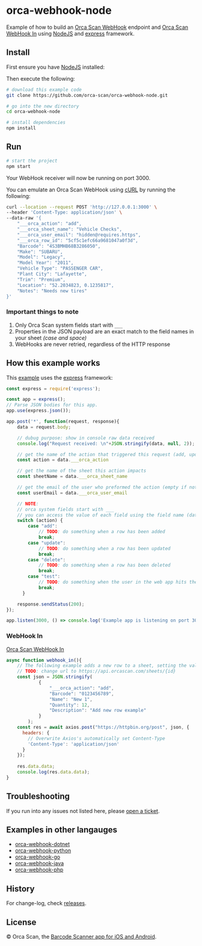 # orca-webhook-node

Example of how to build an [Orca Scan WebHook](https://orcascan.com/docs/api/webhooks) endpoint and [Orca Scan WebHook In](https://orcascan.com/guides/how-to-update-orca-scan-from-your-system-4b249706) using [NodeJS](https://nodejs.org/) and [express](https://expressjs.com/) framework.

## Install

First ensure you have [NodeJS](https://nodejs.org/) installed:

Then execute the following:

```bash
# download this example code
git clone https://github.com/orca-scan/orca-webhook-node.git

# go into the new directory
cd orca-webhook-node

# install dependencies
npm install
```

## Run

```bash
# start the project
npm start
```

Your WebHook receiver will now be running on port 3000.

You can emulate an Orca Scan WebHook using [cURL](https://dev.to/ibmdeveloper/what-is-curl-and-why-is-it-all-over-api-docs-9mh) by running the following:

```bash
curl --location --request POST 'http://127.0.0.1:3000' \
--header 'Content-Type: application/json' \
--data-raw '{
    "___orca_action": "add",
    "___orca_sheet_name": "Vehicle Checks",
    "___orca_user_email": "hidden@requires.https",
    "___orca_row_id": "5cf5c1efc66a9681047a0f3d",
    "Barcode": "4S3BMHB68B3286050",
    "Make": "SUBARU",
    "Model": "Legacy",
    "Model Year": "2011",
    "Vehicle Type": "PASSENGER CAR",
    "Plant City": "Lafayette",
    "Trim": "Premium",
    "Location": "52.2034823, 0.1235817",
    "Notes": "Needs new tires"
}'
```

### Important things to note

1. Only Orca Scan system fields start with `___`
2. Properties in the JSON payload are an exact match to the  field names in your sheet _(case and space)_
3. WebHooks are never retried, regardless of the HTTP response

## How this example works

This [example](server.js) uses the [express](https://expressjs.com/) framework:

```js
const express = require('express');

const app = express();
// Parse JSON bodies for this app.
app.use(express.json());

app.post('*', function(request, response){
    data = request.body;

    // dubug purpose: show in console raw data received
    console.log("Request received: \n"+JSON.stringify(data, null, 2));

    // get the name of the action that triggered this request (add, update, delete, test)
    const action = data.___orca_action

    // get the name of the sheet this action impacts
    const sheetName = data.___orca_sheet_name

    // get the email of the user who preformed the action (empty if not HTTPS)
    const userEmail = data.___orca_user_email

    // NOTE:
    // orca system fields start with ___
    // you can access the value of each field using the field name (data.Name, data.Barcode, data.Location)
    switch (action) {
        case "add":
            // TODO: do something when a row has been added
            break;
        case "update":
            // TODO: do something when a row has been updated
            break;
        case "delete":
            // TODO: do something when a row has been deleted
            break;
        case "test":
            // TODO: do something when the user in the web app hits the test button
            break;
      }

    response.sendStatus(200);
});

app.listen(3000, () => console.log('Example app is listening on port 3000.'));
```
### WebHook In 

[Orca Scan WebHook In](https://orcascan.com/guides/how-to-update-orca-scan-from-your-system-4b249706)

```js
async function webhook_in(){
    // The following example adds a new row to a sheet, setting the value of Barcode, Name, Quantity and Description
    // TODO: change url to https://api.orcascan.com/sheets/{id}
    const json = JSON.stringify(
            { 
                "___orca_action": "add",
                "Barcode": "0123456789",
                "Name": "New 1",
                "Quantity": 12,
                "Description": "Add new row example"
            }
        );
    const res = await axios.post("https://httpbin.org/post", json, {
      headers: {
        // Overwrite Axios's automatically set Content-Type
        'Content-Type': 'application/json'
      }
    });
    
    res.data.data;
    console.log(res.data.data);
}
```

## Troubleshooting

If you run into any issues not listed here, please [open a ticket](https://github.com/orca-scan/orca-webhook-node/issues).

## Examples in other langauges
* [orca-webhook-dotnet](https://github.com/orca-scan/orca-webhook-dotnet)
* [orca-webhook-python](https://github.com/orca-scan/orca-webhook-python)
* [orca-webhook-go](https://github.com/orca-scan/orca-webhook-go)
* [orca-webhook-java](https://github.com/orca-scan/orca-webhook-java)
* [orca-webhook-php](https://github.com/orca-scan/orca-webhook-php)

## History

For change-log, check [releases](https://github.com/orca-scan/orca-webhook-node/releases).

## License

&copy; Orca Scan, the [Barcode Scanner app for iOS and Android](https://orcascan.com).